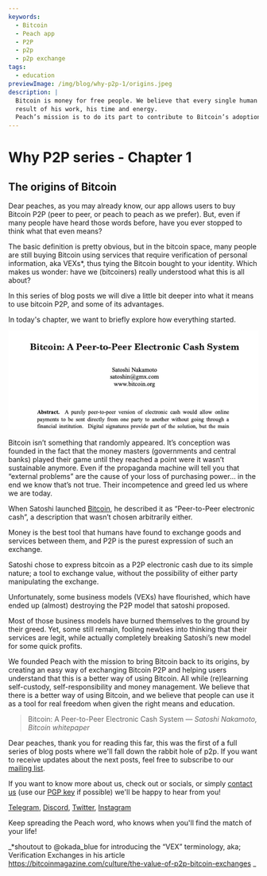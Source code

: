 ```yaml
---
keywords:
  - Bitcoin
  - Peach app
  - P2P
  - p2p
  - p2p exchange
tags:
  - education
previewImage: /img/blog/why-p2p-1/origins.jpeg
description: |
  Bitcoin is money for free people. We believe that every single human being has the right to choose which money he uses to store his wealth, the
  result of his work, his time and energy.
  Peach’s mission is to do its part to contribute to Bitcoin’s adoption in the hands of the people.
---
```

# Why P2P series - Chapter 1
## The origins of Bitcoin

Dear peaches, as you may already know, our app allows users to buy Bitcoin P2P (peer to peer, or peach to peach as we prefer). But, even if many people have heard those words before, have you ever stopped to think what that even means?

The basic definition is pretty obvious, but in the bitcoin space, many people are still buying Bitcoin using services that require verification of personal information, aka VEXs*, thus tying the Bitcoin bought to your identity. Which makes us wonder: have we (bitcoiners) really understood what this is all about?

In this series of blog posts we will dive a little bit deeper into what it means to use bitcoin P2P, and some of its advantages.

In today's chapter, we want to briefly explore how everything started.

![bitcoin whitepaper](/img/blog/why-p2p-1/whitepaper-intro.png)

Bitcoin isn’t something that randomly appeared. It’s conception was founded in the fact that the money masters (governments and central banks) played their game until they reached a point were it wasn’t sustainable anymore. 
Even if the propaganda machine will tell you that “external problems” are the cause of your loss of purchasing power… in the end we know that’s not true. Their incompetence and greed led us where we are today.

When Satoshi launched [Bitcoin](https://peachbitcoin.com/bitcoin.pdf), he described it as “Peer-to-Peer electronic cash”, a description that wasn’t chosen arbitrarily either.

Money is the best tool that humans have found to exchange goods and services between them, and P2P is the purest expression of such an exchange.

Satoshi chose to express bitcoin as a P2P electronic cash due to its simple nature; a tool to exchange value, without the possibility of either party manipulating the exchange.

Unfortunately, some business models (VEXs) have flourished, which have ended up (almost) destroying the P2P model that satoshi proposed.

Most of those business models have burned themselves to the ground by their greed. Yet, some still remain, fooling newbies into thinking that their services are legit, while actually completely breaking Satoshi’s new model for some quick profits.

We founded Peach with the mission to bring Bitcoin back to its origins, by creating an easy way of exchanging Bitcoin P2P and helping users understand that this is a better way of using Bitcoin. All while (re)learning self-custody, self-responsibility and money management.
We believe that there is a better way of using Bitcoin, and we believe that people can use it as a tool for real freedom when given the right means and education.


> Bitcoin: A Peer-to-Peer Electronic Cash System
<cite>— Satoshi Nakamoto, Bitcoin whitepaper</cite>


Dear peaches, thank you for reading this far, this was the first of a full series of blog posts where we'll fall down the rabbit hole of p2p. If you want to receive updates about the next posts, feel free to subscribe to our [mailing list](https://peachbitcoin.com).

If you want to know more about us, check out or socials, or simply [contact us](mailto:hello@peachbitcoin.com) (use our [PGP key](https://keys.openpgp.org/vks/v1/by-fingerprint/48339A19645E2E53488E0E5479E1B270FACD1BD2) if possible) we'll be happy to hear from you!

[Telegram](https://t.me/+GkOW1J-ixBBkZWRk), [Discord](https://discord.gg/ypeHz3SW54), [Twitter](https://twitter.com/peachbitcoin), [Instagram](https://instagram.com/peachbitcoin)

Keep spreading the Peach word, who knows when you'll find the match of your life!

_*shoutout to @okada_blue for introducing the “VEX” terminology, aka; Verification Exchanges in his article https://bitcoinmagazine.com/culture/the-value-of-p2p-bitcoin-exchanges _
